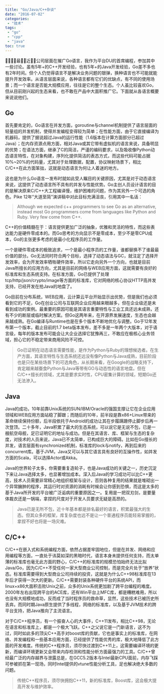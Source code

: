 ```yaml
---
title: "Go/Java/C++杂谈"
date: "2016-07-02"
categories:
 - "技术"
tags:
 - "go"
 - "cpp"
 - "java"
toc: true
---
```


最近公司层面在摧广Go语言，我作为平台DU的首席编程，参加其中一些讨论。虽有5年+的C++开发经验，也有5年+的Java开发经验，Go差不多也有2年时间。但个人仍觉得语言不是解决业务问题的银弹，换种语言也不可能就能提升开发效率。从语言层面来说，各种语言都有它们的优缺点，有不同的使用场景；而一个语言是否能大规模应用，往往是它的整个生态。个人虽比较喜欢Go，但从目前刚兴起的生态来看，也不敢在产品中大面积推广它。下面就从各语言概要来说说他们。


## Go

首先要肯定的，Go语言在并发方面，goroutine与channel机制提供了语言层面的轻量组的并发机制，使得并发编程变得较为简单；在性能方面，由于它直接编译为机器码，提供了据说超过Java的运行性能（1.6版本在计算方面部分已超过Java）；在内存资源点用方面，相对Java或其它带有虚拟机的语言来说，具备明显的优势；在语法方面，继承了C的简洁，严谨的编码要求，以及吸收像Python动态语言特性，在对象构建，序列化提供简洁的表态方式，而这些代码可能占据10%~20%的代码量，尤其对于处理数据，配置，协议映射场景下，相比C/C++在此方面笨拙，这就是动态语言为何让人着迷的地方。

这也是为什么Go语言一发布时就如此受人瞩目的关键原因，尤其是对于动态语言来说，这提供了动态语言所不具有的并发与性能优势。Go主创人员设计语言的目的是解决原来C/C++大工程编译慢，维护困难的问题，作为其另外一个可选的角色。Pike 12年“大道至简”演讲稿中对此目标充满沮丧，引用其中一名话：

> Although we expected c++ programmers to see Go as an alternative, instead most Go programmers come from languages like Python and Ruby. Very few come from C++.

C++的价值精髓在于：语言提供更加广泛的抽象，优雅和灵活的特性，而这些表达能力是硬件零成本的。而Go思考的方向显示不是零成本，至少不是零CPU成本，Go的主张更多考虑的是最小化程序员的工作量。

一个是硬件零成本的极致追求，一个是最小程序员的工作量，谁都替换不了谁最最价值的部分。Go无法同时符合两个目标，选择了动态语法与GC，就注定了选择开发效率，会为开发效率牺牲硬件效率，所以它走向另外一个方向，也就是目前Java所擅长的应用方向，尤其是目前的网络与WEB应用方面，这就需要有良好的标准库和生态系统支持。在标准方面，Go已提供了处理tcp/http/json/crypto/image等方面的标准库，它对网络的核心协议HTTP高并发支持，已经开发在抢Java的地盘了。

Go目前在分布系统，WEB应用，云计算云平台开始显示出优势，但是我们也必须看到它的不足，Go在创业公司与互联网企业应用越来眼越多，但在企业级还是未看到成功的案例。最重要的原因可能是其语言重要特性与工业工具还远未成熟，还有不少的断层或临时解决方案。但Go这两年来，在开源界发展速度，生态也会越来越成熟。在Go编译与Runtime也是在多个版本不断地优化与调整。Go于12年发布第一个版本，截止目前的1.7 beta版本发布，差不多是一年两个大版本，对于语言级，每年的版本发布可能会让大企业选择它犹豫再三，不敢应在极核心业务领域，担心它的不稳定带来商用风险不可控。

> Go已证明在动态语言需要性能，是作为Python与Ruby的理想候选者。在生产方面，其语言特性与生态系统还远没有像Python与Java成熟，目前阶段也是只在某些场景下的可选角色，从长期来看，在Google的战略支持下，肯定越来越蚕食Python与Java等带有GO与动态性的语言地盘。但在C/C++擅长的领域，尤其是要求实时性，CPU密集计算的领域，短期Go还无法渗入。

## Java

Java的成功，10年前靠Unix系统的SUN/IBM/Oracle的强国支撑让它在企业应用领域和WEB应用方面站稳了脚跟；而随后的10年，前半段是靠x86+Linux带来的革命继续保持份额，后半段依托于Android的成功让其在步履蹒跚停止脚步后再一次登顶。二十多年，Java积累了最大的生态系统，可以说它是无说不包，已是一艘航空母舰，足已证明它的地址与成功。但是在其语言、库、框架与生态的复杂度，对技术的人员来说，Java已不太简单，已构成巨大的障碍。比如在Go擅长的并发，语言层面有synchronized机制，标准库的lock与notify，再到后来的concurrent库。基于JVM，Java又可以与其它语言具有良好的互操作性，如并发方面的Scala，可以选择Actor或Akka。

Java的世界轮子太多，你需要重复造轮子，也是Java成功的关键之一，历史沉淀下来让Java选择太多，也显著增加成本。深入后Java的学习成功可以比C++更高，技术人员需要非常精心地组织框架与设计，否则各种复用的结果就是堆砌出一个异常臃肿的程序，其运行时对资源的消耗有时候会让你感到恐惧，而这是太多的基于Java所开发的平台被广泛诟病的重要原因之一。复用是一把双刃剑，是要量体裁衣还是一锅端，拿捏的尺度对于开发人员要求无疑是高昂的。

>Java已是无所不包，近十年基本都是排名最好的语言，积累最强大的生态。但其众多的框架，库复杂度也远不是让一个普通程序员能轻易掌握的，拿捏不好也将是一场灾难。


## C/C++

C/C++在嵌入式和系统编程方面，依然占据差牢固地位，但是在并发、网络和应用编程等方面，一直处于讳莫如深的黑暗时代，语言本身未提供任何支持，而太单薄的标准库也毫无此方面的野心，C/C++的标准库的规模恐怕始终无法比拟Java/Go，因为C/C++不受任何一家大型商业公司控制，而是完全片处于“放养“状态。标准库需要得到大型商业公司持续的投资，这就是为什么C++98标准库在13年后才获得一次大的更新。C/C++需要封装各种硬件平台的系统API，而linux+x86大面积击败Unix之前，众多的Unix系统更加剧了跨平台编程的难度。2000年左右出现跨平台的ACE库，还有Win平台上MFC库，都是糟糕难用，所以也没有大规模地成功，反而成了当时程序员的救命草，显然，这些技术已被历史所丢弃。而同时期Java原生提供了多线程，网络的标准库，以及基于JVM技术的跨平台支持，把Java推向了主流语言。

对于C/C++程序员，有一个振奋人心的大事件，C++11发布，相比C++98，无论在语言和标准库上，都是一个极大飞跃。C++之父说它是一门新语言，这不为过，同时如此多的顶尖C++高手对boost库的贡献，它也是事实上的标准库，在网络、并发编程和一些基本应用方面，已经提供了性能优秀的库，极大地降低了此方面的开发难度。传统的C++程序员，须尽快过渡到C++11上，这需要编译环境的更新，而编译环境更新又会带来内存检测和性能分析方面最强力的工具。C/C++曾经最广泛的内存越界与泄露总是，在GCC5.2版本与Intel最新CPU面前，内存飞踩可参被抓在第一现场，同时Intel提供的vtune性能分析工具，足也解决绝大多数的问题。

> 传统C++程序员，须尽快拥抱C++11，新的标准库，Boost库，这会极大提高开发与维护效率。





